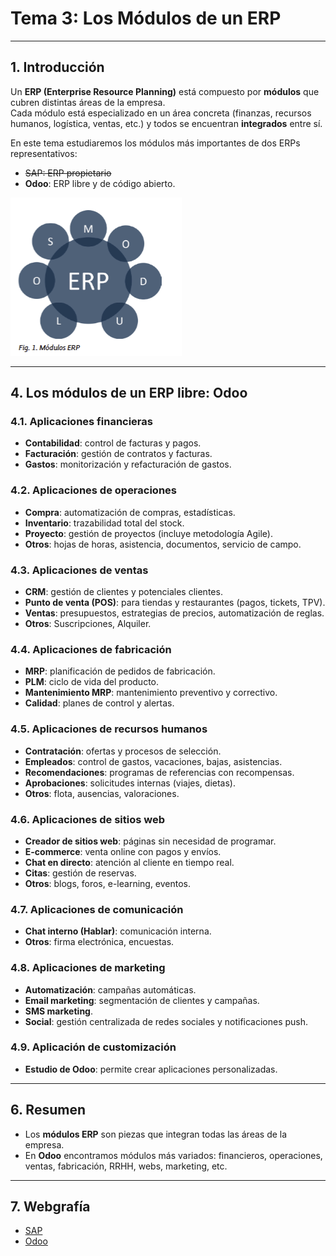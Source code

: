 # Tema 3: Los Módulos de un ERP

---

## 1. Introducción
Un **ERP (Enterprise Resource Planning)** está compuesto por **módulos** que cubren distintas áreas de la empresa.  
Cada módulo está especializado en un área concreta (finanzas, recursos humanos, logística, ventas, etc.) y todos se encuentran **integrados** entre sí.  

En este tema estudiaremos los módulos más importantes de dos ERPs representativos:  
- ~~SAP: ERP propietario~~  
- **Odoo**: ERP libre y de código abierto.  

![ERP](./img/erp.png)

---

## 4. Los módulos de un ERP libre: Odoo

### 4.1. Aplicaciones financieras
- **Contabilidad**: control de facturas y pagos.  
- **Facturación**: gestión de contratos y facturas.  
- **Gastos**: monitorización y refacturación de gastos.

### 4.2. Aplicaciones de operaciones
- **Compra**: automatización de compras, estadísticas.  
- **Inventario**: trazabilidad total del stock.  
- **Proyecto**: gestión de proyectos (incluye metodología Agile).  
- **Otros**: hojas de horas, asistencia, documentos, servicio de campo.

### 4.3. Aplicaciones de ventas
- **CRM**: gestión de clientes y potenciales clientes.  
- **Punto de venta (POS)**: para tiendas y restaurantes (pagos, tickets, TPV).  
- **Ventas**: presupuestos, estrategias de precios, automatización de reglas.  
- **Otros**: Suscripciones, Alquiler.

### 4.4. Aplicaciones de fabricación
- **MRP**: planificación de pedidos de fabricación.  
- **PLM**: ciclo de vida del producto.  
- **Mantenimiento MRP**: mantenimiento preventivo y correctivo.  
- **Calidad**: planes de control y alertas.

### 4.5. Aplicaciones de recursos humanos
- **Contratación**: ofertas y procesos de selección.  
- **Empleados**: control de gastos, vacaciones, bajas, asistencias.  
- **Recomendaciones**: programas de referencias con recompensas.  
- **Aprobaciones**: solicitudes internas (viajes, dietas).  
- **Otros**: flota, ausencias, valoraciones.

### 4.6. Aplicaciones de sitios web
- **Creador de sitios web**: páginas sin necesidad de programar.  
- **E-commerce**: venta online con pagos y envíos.  
- **Chat en directo**: atención al cliente en tiempo real.  
- **Citas**: gestión de reservas.  
- **Otros**: blogs, foros, e-learning, eventos.

### 4.7. Aplicaciones de comunicación
- **Chat interno (Hablar)**: comunicación interna.  
- **Otros**: firma electrónica, encuestas.

### 4.8. Aplicaciones de marketing
- **Automatización**: campañas automáticas.  
- **Email marketing**: segmentación de clientes y campañas.  
- **SMS marketing**.  
- **Social**: gestión centralizada de redes sociales y notificaciones push.

### 4.9. Aplicación de customización
- **Estudio de Odoo**: permite crear aplicaciones personalizadas.

---

## 6. Resumen
- Los **módulos ERP** son piezas que integran todas las áreas de la empresa.  
- En **Odoo** encontramos módulos más variados: financieros, operaciones, ventas, fabricación, RRHH, webs, marketing, etc.  

---

## 7. Webgrafía
- [SAP](https://www.sap.com/index.html)  
- [Odoo](https://www.odoo.com/es_ES/)  

